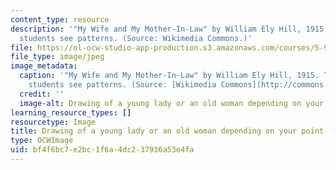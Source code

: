 ```yaml
---
content_type: resource
description: '"My Wife and My Mother-In-Law" by William Ely Hill, 1915. Teachers help
  students see patterns. (Source: Wikimedia Commons.)'
file: https://ol-ocw-studio-app-production.s3.amazonaws.com/courses/5-95j-teaching-college-level-science-and-engineering-spring-2009/bf4f6bc7e2bc1f6a4dc237936a53e4fa_5-95js09.jpg
file_type: image/jpeg
image_metadata:
  caption: '"My Wife and My Mother-In-Law" by William Ely Hill, 1915. Teachers help
    students see patterns. (Source: [Wikimedia Commons](http://commons.wikimedia.org/wiki/File:Youngoldwoman.jpg).)'
  credit: ''
  image-alt: Drawing of a young lady or an old woman depending on your point-of-view.
learning_resource_types: []
resourcetype: Image
title: Drawing of a young lady or an old woman depending on your point-of-view
type: OCWImage
uid: bf4f6bc7-e2bc-1f6a-4dc2-37936a53e4fa
---
```

